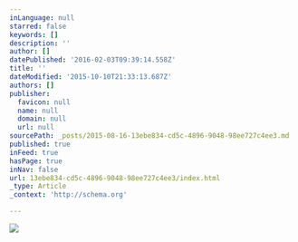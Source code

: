 ```yaml
---
inLanguage: null
starred: false
keywords: []
description: ''
author: []
datePublished: '2016-02-03T09:39:14.558Z'
title: ''
dateModified: '2015-10-10T21:33:13.687Z'
authors: []
publisher:
  favicon: null
  name: null
  domain: null
  url: null
sourcePath: _posts/2015-08-16-13ebe834-cd5c-4896-9048-98ee727c4ee3.md
published: true
inFeed: true
hasPage: true
inNav: false
url: 13ebe834-cd5c-4896-9048-98ee727c4ee3/index.html
_type: Article
_context: 'http://schema.org'

---
```

![](https://the-grid-user-content.s3-us-west-2.amazonaws.com/a4a00824-8360-41ee-bd07-5c9de63024ab.JPG)